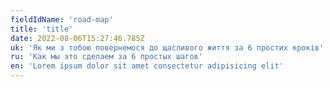 ```yaml
---
fieldIdName: 'road-map'
title: 'title'
date: 2022-08-06T15:27:46.785Z
uk: 'Як ми з тобою повернемося до щасливого життя за 6 простих кроків'
ru: 'Как мы это сделаем за 6 простых шагов'
en: 'Lorem ipsum dolor sit amet consectetur adipisicing elit'
---
```

